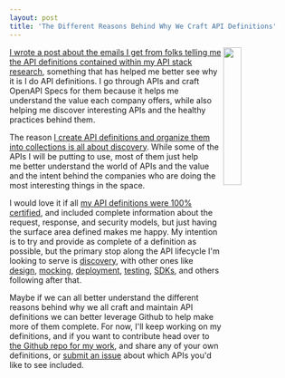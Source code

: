 ```yaml
---
layout: post
title: 'The Different Reasons Behind Why We Craft API Definitions'
---
```

<p><a href="http://definitions.apievangelist.com/"><img src="https://s3.amazonaws.com/kinlane-productions/whitepapers/definitions/api-evangelist-api-definitions-guide-may-2016-cover.png" alt="" width="25%" align="right" /></a></p>
<p><a href="http://apievangelist.com/2016/09/26/my-api-definitions-are-incomplete-but-you-do-not-want-to-contribute/">I wrote a post about the emails I get from folks telling me the API definitions contained within my API stack research</a>, something that has helped me better see why it is I do API definitions. I go through APIs and craft OpenAPI Specs for them because it helps me understand the value each company offers, while also helping me discover interesting APIs&nbsp;and the healthy practices behind them.</p>
<p>The reason <a href="http://theapistack.com/">I create API definitions and organize them into collections is all about discovery</a>. While some of the APIs I will be putting to use, most of them just help me&nbsp;better understand the world of APIs&nbsp;and the value and the intent behind the companies who are doing the most interesting things in the space.</p>
<p>I would love it if all <a href="http://theapistack.com/certifying/">my API definitions were 100% certified</a>, and included complete information about the request, response, and security models, but just having the surface area defined makes me happy. My intention is to try and provide as complete of a definition as possible, but the primary stop along the API lifecycle I'm looking to serve is <a href="http://discovery.apievangelist.com/">discovery</a>, with other ones like <a href="http://design.apievangelist.com">design</a>, <a href="http://virtualization.apievangelist.com">mocking</a>, <a href="http://deployment.apievangelist.com">deployment</a>, <a href="http://testing.apievangelist.com/">testing</a>, <a href="http://sdk.apievangelist.com/">SDKs</a>, and others following after that.</p>
<p>Maybe if we can all better understand the different reasons behind why&nbsp;we all craft and maintain API definitions we can better leverage Github to help make more of them complete. For now, I'll keep working on my definitions, and if you want to contribute head over to <a href="https://github.com/api-stack/api-stack/tree/gh-pages/data">the Github repo for my work</a>, and share any of your own definitions, or <a href="https://github.com/api-stack/api-stack/issues">submit an issue</a> about which APIs you'd like to see included.</p>